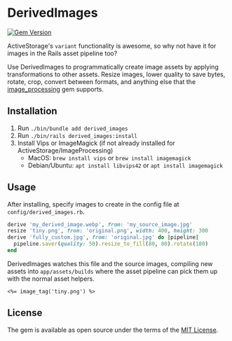 # DerivedImages
[![Gem Version](https://badge.fury.io/rb/derived_images.svg)](https://badge.fury.io/rb/derived_images)

ActiveStorage's `variant` functionality is awesome, so why not have it for images in the Rails asset pipeline too?

Use DerivedImages to programmatically create image assets by applying transformations to other assets.
Resize images, lower quality to save bytes, rotate, crop, convert between formats, and anything else that the
[image_processing](https://rubygems.org/gems/image_processing) gem supports.

## Installation

1. Run `./bin/bundle add derived_images`
2. Run `./bin/rails derived_images:install`
3. Install Vips or ImageMagick (if not already installed for ActiveStorage/ImageProcessing)
    - MacOS: `brew install vips` or `brew install imagemagick`
    - Debian/Ubuntu: `apt install libvips42` or `apt install imagemagick`

## Usage

After installing, specify images to create in the config file at `config/derived_images.rb`.

```ruby
derive 'my_derived_image.webp', from: 'my_source_image.jpg'
resize 'tiny.png', from: 'original.png', width: 400, height: 300
derive 'fully_custom.jpg', from: 'original.jpg' do |pipeline|
  pipeline.saver(quality: 50).resize_to_fill(80, 80).rotate(180)
end
```

DerivedImages watches this file and the source images, compiling new assets into `app/assets/builds` where the asset
pipeline can pick them up with the normal asset helpers.

```erbruby
<%= image_tag('tiny.png') %>
```

## License

The gem is available as open source under the terms of the [MIT License](https://opensource.org/licenses/MIT).

